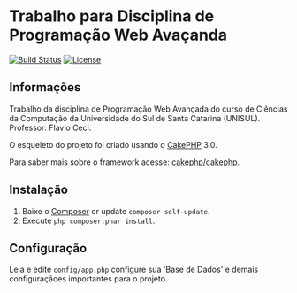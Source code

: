 # Trabalho para Disciplina de Programação Web Avaçanda

[![Build Status](https://api.travis-ci.org/cakephp/app.png)](https://travis-ci.org/cakephp/app)
[![License](https://poser.pugx.org/cakephp/app/license.svg)](https://packagist.org/packages/cakephp/app)

## Informações
Trabalho da disciplina de Programação Web Avançada do curso de Ciências da Computação da Universidade do Sul de Santa Catarina (UNISUL).
Professor: Flavio Ceci.


O esqueleto do projeto foi criado usando o [CakePHP](http://cakephp.org) 3.0.

Para saber mais sobre o framework acesse: [cakephp/cakephp](https://github.com/cakephp/cakephp).

## Instalação

1. Baixe o [Composer](http://getcomposer.org/doc/00-intro.md) or update `composer self-update`.
2. Execute `php composer.phar install`.


## Configuração

Leia e edite `config/app.php` configure sua 'Base de Dados' e demais configuraçãoes importantes para o projeto.
